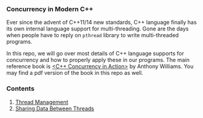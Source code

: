 ### Concurrency in Modern C++

Ever since the advent of C++11/14 new standards, C++ language finally has its own internal language support for multi-threading. Gone are the days when people have to reply on `pthread` library to write multi-threaded programs.

In this repo, we will go over most details of C++ language supports for concurrency and how to properly apply these in our programs. The main reference book is [\<C++ Concurrency in Action\>](https://www.manning.com/books/c-plus-plus-concurrency-in-action-second-edition) by Anthony Williams. You may find a pdf version of the book in this repo as well.

### Contents

1. [Thread Management](./thread_management.md)
2. [Sharing Data Between Threads](sharing_data_between_threads.md)